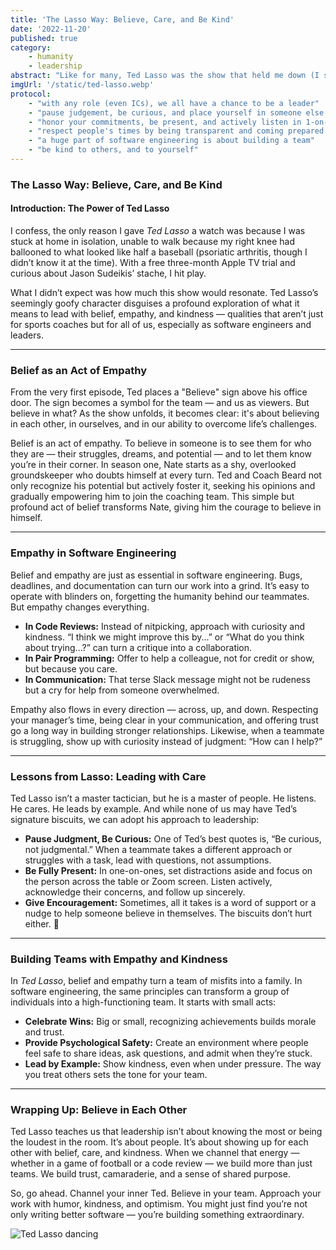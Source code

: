 ```yaml
---
title: 'The Lasso Way: Believe, Care, and Be Kind'
date: '2022-11-20'
published: true
category:
    - humanity
    - leadership
abstract: "Like for many, Ted Lasso was the show that held me down (I should really say, up) through Covid and some tough times. But it's come to mean more, and unsurprisingly, many of its storylines apply to engineering life."
imgUrl: '/static/ted-lasso.webp'
protocol:
    - "with any role (even ICs), we all have a chance to be a leader"
    - "pause judgement, be curious, and place yourself in someone else's shoes"
    - "honor your commitments, be present, and actively listen in 1-on-1's"
    - "respect people's times by being transparent and coming prepared - avoid making people guess what's going on"
    - "a huge part of software engineering is about building a team"
    - "be kind to others, and to yourself"
---
```


### The Lasso Way: Believe, Care, and Be Kind

#### Introduction: The Power of Ted Lasso

I confess, the only reason I gave *Ted Lasso* a watch was because I was stuck at home in isolation, unable to walk because my right knee had ballooned to what looked like half a baseball (psoriatic arthritis, though I didn’t know it at the time). With a free three-month Apple TV trial and curious about Jason Sudeikis’ stache, I hit play.

What I didn’t expect was how much this show would resonate. Ted Lasso’s seemingly goofy character disguises a profound exploration of what it means to lead with belief, empathy, and kindness — qualities that aren’t just for sports coaches but for all of us, especially as software engineers and leaders.

---

### Belief as an Act of Empathy

From the very first episode, Ted places a "Believe" sign above his office door. The sign becomes a symbol for the team — and us as viewers. But believe in what? As the show unfolds, it becomes clear: it's about believing in each other, in ourselves, and in our ability to overcome life’s challenges.

Belief is an act of empathy. To believe in someone is to see them for who they are — their struggles, dreams, and potential — and to let them know you’re in their corner. In season one, Nate starts as a shy, overlooked groundskeeper who doubts himself at every turn. Ted and Coach Beard not only recognize his potential but actively foster it, seeking his opinions and gradually empowering him to join the coaching team. This simple but profound act of belief transforms Nate, giving him the courage to believe in himself.

---

### Empathy in Software Engineering

Belief and empathy are just as essential in software engineering. Bugs, deadlines, and documentation can turn our work into a grind. It’s easy to operate with blinders on, forgetting the humanity behind our teammates. But empathy changes everything.

- **In Code Reviews:** Instead of nitpicking, approach with curiosity and kindness. “I think we might improve this by...” or “What do you think about trying...?” can turn a critique into a collaboration. 
- **In Pair Programming:** Offer to help a colleague, not for credit or show, but because you care.
- **In Communication:** That terse Slack message might not be rudeness but a cry for help from someone overwhelmed.

Empathy also flows in every direction — across, up, and down. Respecting your manager’s time, being clear in your communication, and offering trust go a long way in building stronger relationships. Likewise, when a teammate is struggling, show up with curiosity instead of judgment: “How can I help?” 

---

### Lessons from Lasso: Leading with Care

Ted Lasso isn’t a master tactician, but he is a master of people. He listens. He cares. He leads by example. And while none of us may have Ted’s signature biscuits, we can adopt his approach to leadership:

- **Pause Judgment, Be Curious:** One of Ted’s best quotes is, “Be curious, not judgmental.” When a teammate takes a different approach or struggles with a task, lead with questions, not assumptions.
- **Be Fully Present:** In one-on-ones, set distractions aside and focus on the person across the table or Zoom screen. Listen actively, acknowledge their concerns, and follow up sincerely.
- **Give Encouragement:** Sometimes, all it takes is a word of support or a nudge to help someone believe in themselves. The biscuits don’t hurt either. 🍪

---

### Building Teams with Empathy and Kindness

In *Ted Lasso*, belief and empathy turn a team of misfits into a family. In software engineering, the same principles can transform a group of individuals into a high-functioning team. It starts with small acts:

- **Celebrate Wins:** Big or small, recognizing achievements builds morale and trust.
- **Provide Psychological Safety:** Create an environment where people feel safe to share ideas, ask questions, and admit when they’re stuck.
- **Lead by Example:** Show kindness, even when under pressure. The way you treat others sets the tone for your team.

---

### Wrapping Up: Believe in Each Other

Ted Lasso teaches us that leadership isn’t about knowing the most or being the loudest in the room. It’s about people. It’s about showing up for each other with belief, care, and kindness. When we channel that energy — whether in a game of football or a code review — we build more than just teams. We build trust, camaraderie, and a sense of shared purpose.

So, go ahead. Channel your inner Ted. Believe in your team. Approach your work with humor, kindness, and optimism. You might just find you’re not only writing better software — you’re building something extraordinary.

![Ted Lasso dancing](https://i.makeagif.com/media/2-20-2021/789rFq.gif)
